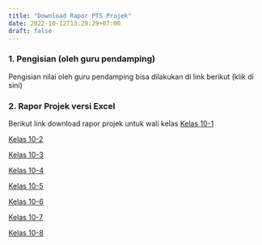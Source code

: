 ```yaml
---
title: "Download Rapor PTS Projek"
date: 2022-10-12T13:29:29+07:00
draft: false
---
```

### 1. Pengisian (oleh guru pendamping)
Pengisian nilai oleh guru pendamping bisa dilakukan di link berikut
(klik di sini)

### 2. Rapor Projek versi Excel 
Berikut link download rapor projek untuk wali kelas
[Kelas 10-1](https://sman81jkt.sch.id/files/rapor%20projek%20kelas-10-1.xlsx)

[Kelas 10-2](https://sman81jkt.sch.id/files/rapor%20projek%20kelas-10-2.xlsx)

[Kelas 10-3](https://sman81jkt.sch.id/files/rapor%20projek%20kelas-10-3.xlsx)

[Kelas 10-4](https://sman81jkt.sch.id/files/rapor%20projek%20kelas-10-4.xlsx)

[Kelas 10-5](https://sman81jkt.sch.id/files/rapor%20projek%20kelas-10-5.xlsx)

[Kelas 10-6](https://sman81jkt.sch.id/files/rapor%20projek%20kelas-10-6.xlsx)

[Kelas 10-7](https://sman81jkt.sch.id/files/rapor%20projek%20kelas-10-7.xlsx)

[Kelas 10-8](https://sman81jkt.sch.id/files/rapor%20projek%20kelas-10-8.xlsx)
